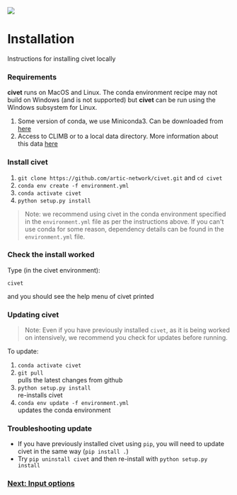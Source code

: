 
![](./doc_figures/website_header.png)

# Installation

Instructions for installing civet locally

### Requirements

<strong>civet</strong> runs on MacOS and Linux. The conda environment recipe may not build on Windows (and is not supported) but <strong>civet</strong> can be run using the Windows subsystem for Linux.

1. Some version of conda, we use Miniconda3. Can be downloaded from [here](https://docs.conda.io/en/latest/miniconda.html)
2. Access to CLIMB or to a local data directory. More information about this data [here](./background_data.md)

### Install civet

1. ``git clone https://github.com/artic-network/civet.git`` and ``cd civet``
2. ``conda env create -f environment.yml``
3. ``conda activate civet``
4. ``python setup.py install``

> Note: we recommend using civet in the conda environment specified in the ``environment.yml`` file as per the instructions above. If you can't use conda for some reason, dependency details can be found in the ``environment.yml`` file. 


### Check the install worked

Type (in the civet environment):

```
civet
```
and you should see the help menu of civet printed



### Updating civet

> Note: Even if you have previously installed ``civet``, as it is being worked on intensively, we recommend you check for updates before running.

To update:

1. ``conda activate civet``
2. ``git pull`` \
pulls the latest changes from github
3. ``python setup.py install`` \
re-installs civet
4. ``conda env update -f environment.yml`` \
updates the conda environment 

### Troubleshooting update
- If you have previously installed civet using ``pip``, you will need to update civet in the same way (``pip install .``)
- Try ``pip uninstall civet`` and then re-install with `python setup.py install`


### [Next: Input options](./input_options.md)
